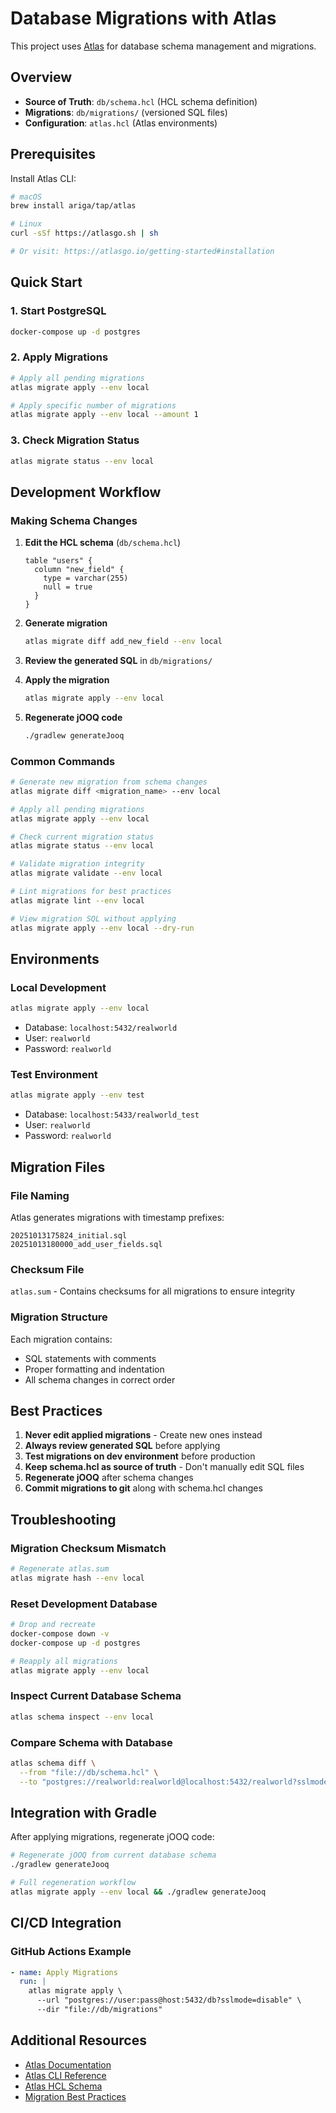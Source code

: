 # Database Migrations with Atlas

This project uses [Atlas](https://atlasgo.io/) for database schema management and migrations.

## Overview

- **Source of Truth**: `db/schema.hcl` (HCL schema definition)
- **Migrations**: `db/migrations/` (versioned SQL files)
- **Configuration**: `atlas.hcl` (Atlas environments)

## Prerequisites

Install Atlas CLI:
```bash
# macOS
brew install ariga/tap/atlas

# Linux
curl -sSf https://atlasgo.sh | sh

# Or visit: https://atlasgo.io/getting-started#installation
```

## Quick Start

### 1. Start PostgreSQL
```bash
docker-compose up -d postgres
```

### 2. Apply Migrations
```bash
# Apply all pending migrations
atlas migrate apply --env local

# Apply specific number of migrations
atlas migrate apply --env local --amount 1
```

### 3. Check Migration Status
```bash
atlas migrate status --env local
```

## Development Workflow

### Making Schema Changes

1. **Edit the HCL schema** (`db/schema.hcl`)
   ```hcl
   table "users" {
     column "new_field" {
       type = varchar(255)
       null = true
     }
   }
   ```

2. **Generate migration**
   ```bash
   atlas migrate diff add_new_field --env local
   ```

3. **Review the generated SQL** in `db/migrations/`

4. **Apply the migration**
   ```bash
   atlas migrate apply --env local
   ```

5. **Regenerate jOOQ code**
   ```bash
   ./gradlew generateJooq
   ```

### Common Commands

```bash
# Generate new migration from schema changes
atlas migrate diff <migration_name> --env local

# Apply all pending migrations
atlas migrate apply --env local

# Check current migration status
atlas migrate status --env local

# Validate migration integrity
atlas migrate validate --env local

# Lint migrations for best practices
atlas migrate lint --env local

# View migration SQL without applying
atlas migrate apply --env local --dry-run
```

## Environments

### Local Development
```bash
atlas migrate apply --env local
```
- Database: `localhost:5432/realworld`
- User: `realworld`
- Password: `realworld`

### Test Environment
```bash
atlas migrate apply --env test
```
- Database: `localhost:5433/realworld_test`
- User: `realworld`
- Password: `realworld`

## Migration Files

### File Naming
Atlas generates migrations with timestamp prefixes:
```
20251013175824_initial.sql
20251013180000_add_user_fields.sql
```

### Checksum File
`atlas.sum` - Contains checksums for all migrations to ensure integrity

### Migration Structure
Each migration contains:
- SQL statements with comments
- Proper formatting and indentation
- All schema changes in correct order

## Best Practices

1. **Never edit applied migrations** - Create new ones instead
2. **Always review generated SQL** before applying
3. **Test migrations on dev environment** before production
4. **Keep schema.hcl as source of truth** - Don't manually edit SQL files
5. **Regenerate jOOQ** after schema changes
6. **Commit migrations to git** along with schema.hcl changes

## Troubleshooting

### Migration Checksum Mismatch
```bash
# Regenerate atlas.sum
atlas migrate hash --env local
```

### Reset Development Database
```bash
# Drop and recreate
docker-compose down -v
docker-compose up -d postgres

# Reapply all migrations
atlas migrate apply --env local
```

### Inspect Current Database Schema
```bash
atlas schema inspect --env local
```

### Compare Schema with Database
```bash
atlas schema diff \
  --from "file://db/schema.hcl" \
  --to "postgres://realworld:realworld@localhost:5432/realworld?sslmode=disable"
```

## Integration with Gradle

After applying migrations, regenerate jOOQ code:
```bash
# Regenerate jOOQ from current database schema
./gradlew generateJooq

# Full regeneration workflow
atlas migrate apply --env local && ./gradlew generateJooq
```

## CI/CD Integration

### GitHub Actions Example
```yaml
- name: Apply Migrations
  run: |
    atlas migrate apply \
      --url "postgres://user:pass@host:5432/db?sslmode=disable" \
      --dir "file://db/migrations"
```

## Additional Resources

- [Atlas Documentation](https://atlasgo.io/docs)
- [Atlas CLI Reference](https://atlasgo.io/cli-reference)
- [Atlas HCL Schema](https://atlasgo.io/atlas-schema/hcl)
- [Migration Best Practices](https://atlasgo.io/guides/migration-best-practices)
